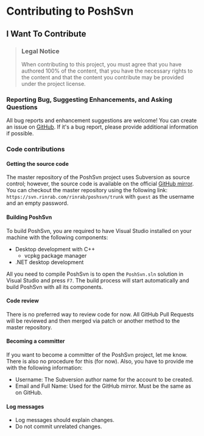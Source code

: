 ﻿# Contributing to PoshSvn

## I Want To Contribute

> ### Legal Notice 
> When contributing to this project, you must agree that you have
> authored 100% of the content, that you have the necessary rights
> to the content and that the content you contribute may be provided
> under the project license.

### Reporting Bug, Suggesting Enhancements, and Asking Questions

All bug reports and enhancement suggestions are welcome!
You can create an issue on [GitHub](https://github.com/rinrab/poshsvn/issues/new).
If it's a bug report, please provide additional information
if possible.

### Code contributions

#### Getting the source code

The master repository of the PoshSvn project uses Subversion
as source control; however, the source code is available
on the official [GitHub mirror](https://github.com/rinrab/poshsvn).
You can checkout the master repository using the following link:
`https://svn.rinrab.com/rinrab/poshsvn/trunk` with `guest`
as the username and an empty password.

#### Building PoshSvn

To build PoshSvn, you are required to have Visual Studio installed
on your machine with the following components:

- Desktop development with C++
  - vcpkg package manager
- .NET desktop development

All you need to compile PoshSvn is to open the `PoshSvn.sln`
solution in Visual Studio and press `F7`. The build process
will start automatically and build PoshSvn with all its components.

#### Code review

There is no preferred way to review code for now. All GitHub
Pull Requests will be reviewed and then merged via patch
or another method to the master repository.

#### Becoming a committer

If you want to become a committer of the PoshSvn project, let me know.
There is also no procedure for this (for now). Also, you have to provide
me with the following information:

- Username: The Subversion author name for the account to be created.
- Email and Full Name: Used for the GitHub mirror. Must be the same as on GitHub.

#### Log messages

- Log messages should explain changes.
- Do not commit unrelated changes.

